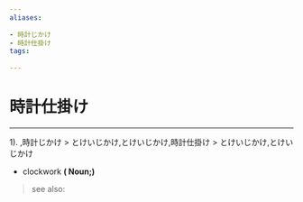 ```yaml
---
aliases:
    
- 時計じかけ
- 時計仕掛け
tags:
    
---
```


# 時計仕掛け
---
1).
,時計じかけ > とけいじかけ,とけいじかけ,時計仕掛け > とけいじかけ,とけいじかけ

- clockwork
**( Noun;)**
> see also: 
            